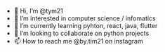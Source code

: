 - 👋 Hi, I’m @tym21
- 👀 I’m interested in computer science / infomatics
- 🌱 I’m currently learning pyhton, react, java, flutter
- 💞️ I’m looking to collaborate on python projects
- 📫 How to reach me @by.tim21 on instagram

<!---
tym21/tym21 is a ✨ special ✨ repository because its `README.md` (this file) appears on your GitHub profile.
You can click the Preview link to take a look at your changes.
--->
